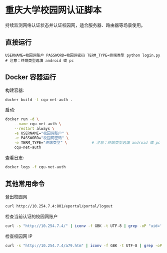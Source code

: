 # 重庆大学校园网认证脚本

持续监测网络认证状态并认证校园网，适合服务器、路由器等场景使用。

## 直接运行

```
USERNAME=校园网账户 PASSWORD=校园网密码 TERM_TYPE=终端类型 python login.py
# 注意：终端类型选填 android 或 pc
```

## Docker 容器运行

构建容器:

```bash
docker build -t cqu-net-auth .
```

启动:

```bash
docker run -d \
    --name cqu-net-auth \
    --restart always \
    -e USERNAME="校园网账户" \
    -e PASSWORD="校园网密码" \
    -e TERM_TYPE="终端类型" \           # 注意：终端类型选填 android 或 pc
    cqu-net-auth
```

查看日志:

```bash
docker logs -f cqu-net-auth
```

## 其他常用命令

登出校园网

```bash
curl http://10.254.7.4:801/eportal/portal/logout
```

检查当前认证的校园网账户
```bash
curl -s "http://10.254.7.4/" | iconv -f GBK -t UTF-8 | grep -oP "uid='.*?'|NID='.*?'"
```

检查校园网 IP
```bash
curl -s "http://10.254.7.4/a79.htm" | iconv -f GBK -t UTF-8 | grep -oP "v46ip='.*?'"
```
